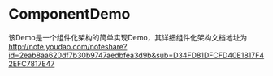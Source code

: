 # ComponentDemo

该Demo是一个组件化架构的简单实现Demo，其详细组件化架构文档地址为
http://note.youdao.com/noteshare?id=2eab8aa620df7b30b9747aedbfea3d9b&sub=D34FD81DFCFD40E1817F42EFC7817E47

